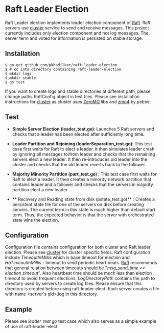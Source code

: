Raft Leader Election
=====================

Raft Leader election implements leader election component of [Raft](https://ramcloud.stanford.edu/wiki/download/attachments/11370504/raft.pdf). Raft servers use [cluster](http://github.com/pkhadilkar/cluster) service to send and receive messages. This project currently includes only election component and not log messages. The server term and voted for information is persisted on stable storage.

Installation
-------------
```
$ go get github.com/pkhadilkar/raft-leader-election
$ # cd into directory containing raft-leader-election
$ mkdir logs
$ mkdir stable
$ go test
```
If you want to create logs and stable directories at different path, please change paths RaftConfig object in test files.
Please see installation instructions for [cluster](http://github.com/pkhadilkar/cluster) as cluster uses [ZeroMQ](http://zeromq.org/) libs and [zmq4](https://github.com/pebbe/zmq4) by pebbe.

Test
----

+ **Simple Server Election (leader_test.go)**:
Launches 5 Raft servers and checks that a leader has been elected after sufficiently long time.

+ **Leader Partition and Rejoining (leaderSeparation_test.go)**:
This test case first waits for Raft to elect a leader. It then simulates leader crash by ignoring all messages to/from leader and checks that the remaining servers elect a new leader. It then re-introduces old leader into the cluster and checks that the old leader reverts back to the follower.

+ **Majority Minority Partition (part_test.go)** :
This test case first waits for Raft to elect a leader. It then creates a minority network partition that contains leader and a follower and checks that the servers in majority partition elect a new leader.

+ ** Recovery and Reading state from disk (pstate_test.go)** :
Creates a persistent state file for one of the servers on disk before creating servers. The current term in this state is much higher than default start term. Thus, the expected behavior is that the server with orchestrated state wins the election.

Configuration
----------------
Configuration file contains configuration for both cluster and Raft leader election. Please see [cluster](http://github.com/pkhadilkar/cluster) for cluster specific fields. Raft configuration include *TimeoutInMillis* which is base timeout for election and *HbTimeoutInMillis* - timeout to send periodic heart beats. [Raft](https://ramcloud.stanford.edu/wiki/download/attachments/11370504/raft.pdf) recommends that general relation between timeouts should be "*msg_send_time <<  election_timeout*". Also heartbeat time should be much less than election timeout to avoid frequent elections. *LogDirectoryPath* contains the path to directory used by servers to create log files. Please ensure that this directory is created before using raft-leader-elect. Each server creates a file with name <server's pid>.log in this directory.

Example
--------------
Please see *leader_test.go* test case which also serves as a simple example of use of raft-leader-elect.